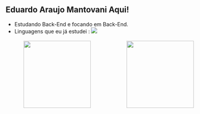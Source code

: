 ##  Eduardo Araujo Mantovani Aqui!

<ul>
  <li> Estudando Back-End e focando em Back-End.
  <li> Linguagens que eu já estudei : <img  height="" src="https://www.flaticon.com/br/icone-gratis/html-5_5968267?term=html&page=1&position=1&origin=search&related_id=5968267"/>
<ul>

<br>
<div>
  
  <img  height="180em" src="https://github-readme-stats.vercel.app/api?username=dudumanto&show_icons=true&theme=great-gatsby&include_all_commits=true&count_private=true"/>
  <img align="right" height="180em" src="https://github-readme-stats.vercel.app/api/top-langs/?username=dudumanto&layout=compact&langs_count=16&theme=great-gatsby"/>
</div>
<br>
  


